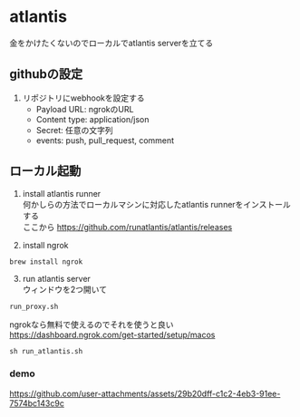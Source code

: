 # atlantis
金をかけたくないのでローカルでatlantis serverを立てる

## githubの設定
1. リポジトリにwebhookを設定する<br>
   - Payload URL: ngrokのURL
   - Content type: application/json
   - Secret: 任意の文字列
   - events: push, pull_request, comment

## ローカル起動
1. install atlantis runner<br>
何かしらの方法でローカルマシンに対応したatlantis runnerをインストールする<br>
ここから
   https://github.com/runatlantis/atlantis/releases

2. install ngrok<br>
```
brew install ngrok
```

3. run atlantis server<br>
ウィンドウを2つ開いて
```
run_proxy.sh
```
ngrokなら無料で使えるのでそれを使うと良い<br>
https://dashboard.ngrok.com/get-started/setup/macos

```
sh run_atlantis.sh
```


### demo
https://github.com/user-attachments/assets/29b20dff-c1c2-4eb3-91ee-7574bc143c9c

